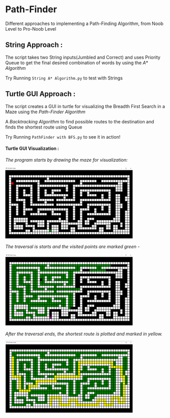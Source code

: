 # Path-Finder
Different approaches to implementing a Path-Finding Algorithm, from Noob Level to Pro-Noob Level

## String Approach :
The script takes two String inputs(Jumbled and Correct) and uses Priority Queue to get the final desired combination of words by using the *A** *Algorithm*

Try Running `String A* Algorithm.py` to test with Strings

## Turtle GUI Approach :
 The script creates a GUI in turtle for visualizing the Breadth First Search in a Maze using the *Path-Finder Algorithm*
 
 A *Backtracking Algorithm* to find possible routes to the destination and finds the shortest route using Queue
 
 Try Running `PathFinder with BFS.py` to see it in action!

#### Turtle GUI Visualization :

*The program starts by drawing the maze for visualization:*

<img src = "Assets/BFS-Start.png" width ="400">

*The traversal is starts and the visited points are marked green -*

<img src = "Assets/BFS-Search.png" width ="400">

*After the traversal ends, the shortest route is plotted and marked in yellow.*

<img src = "Assets/BFS-Result.png" width ="400">
